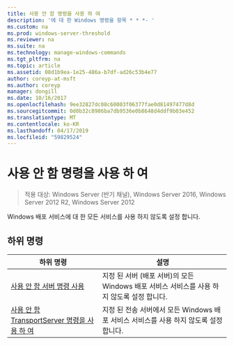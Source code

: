 ```yaml
---
title: 사용 안 함 명령을 사용 하 여
description: '에 대 한 Windows 명령을 항목 * * *- '
ms.custom: na
ms.prod: windows-server-threshold
ms.reviewer: na
ms.suite: na
ms.technology: manage-windows-commands
ms.tgt_pltfrm: na
ms.topic: article
ms.assetid: 08d1b9ea-1e25-486a-b7df-ad26c53b4e77
author: coreyp-at-msft
ms.author: coreyp
manager: dongill
ms.date: 10/16/2017
ms.openlocfilehash: 9ee32827dc08c60003f06377fae0d81497477d8d
ms.sourcegitcommit: 0d0b32c8986ba7db9536e0b8648d4ddf9b03e452
ms.translationtype: MT
ms.contentlocale: ko-KR
ms.lasthandoff: 04/17/2019
ms.locfileid: "59829524"
---
```

# <a name="using-the-disable-command"></a>사용 안 함 명령을 사용 하 여

>적용 대상: Windows Server (반기 채널), Windows Server 2016, Windows Server 2012 R2, Windows Server 2012

Windows 배포 서비스에 대 한 모든 서비스를 사용 하지 않도록 설정 합니다.
## <a name="subcommands"></a>하위 명령
|하위 명령|설명|
|-------|--------|
|[사용 안 함 서버 명령 사용](using-the-disable-server-command.md)|지정 된 서버 (배포 서버)의 모든 Windows 배포 서비스 서비스를 사용 하지 않도록 설정 합니다.|
|[사용 안 함 TransportServer 명령을 사용 하 여](using-the-disable-transportserver-command.md)|지정 된 전송 서버에서 모든 Windows 배포 서비스 서비스를 사용 하지 않도록 설정 합니다.|

